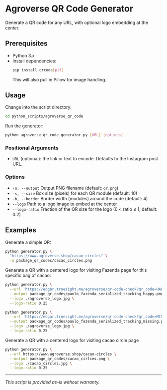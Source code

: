 # Agroverse QR Code Generator

Generate a QR code for any URL, with optional logo embedding at the center.

## Prerequisites

- Python 3.x
- Install dependencies:
  ```bash
  pip install qrcode[pil]
  ```
  This will also pull in Pillow for image handling.

## Usage

Change into the script directory:
```bash
cd python_scripts/agroverse_qr_code
```

Run the generator:
```bash
python agroverse_qr_code_generator.py [URL] [options]
```

### Positional Arguments
- `URL`  (optional): the link or text to encode. Defaults to the Instagram post URL.

### Options
- `-o, --output`    Output PNG filename (default: `qr.png`)
- `-s, --size`      Box size (pixels) for each QR module (default: 10)
- `-b, --border`    Border width (modules) around the code (default: 4)
- `--logo`          Path to a logo image to embed at the center
- `--logo-ratio`    Fraction of the QR size for the logo (0 < ratio ≤ 1; default: 0.2)

## Examples

Generate a simple QR:
```bash
python generator.py \
  "https://www.agroverse.shop/cacao-circles" \
  -o package_qr_codes/cacao_circles.png
```



Generate a QR with a centered logo for visiting Fazenda page for this specific bag of cacao:
```bash
python generator.py \
  --url 'https://edgar.truesight.me/agroverse/qr-code-check?qr_code=HAPPY_BAG' \
  --output package_qr_codes/paulo_fazenda_serialized_tracking_happy.png \
  --logo ./agroverse_logo.jpg \
  --logo-ratio 0.25
```

```bash
python generator.py \
  --url 'https://edgar.truesight.me/agroverse/qr-code-check?qr_code=MISSING_BAG' \
  --output package_qr_codes/paulo_fazenda_serialized_tracking_missing.png \
  --logo ./agroverse_logo.jpg \
  --logo-ratio 0.25
```


Generate a QR with a centered logo for visiting cacao circle page
```bash
python generator.py \
  --url https://www.agroverse.shop/cacao-circles \
  --output package_qr_codes/cacao_cirlces.png \
  --logo ./cacao_circles.jpg \
  --logo-ratio 0.25
```


---
_This script is provided as-is without warranty._